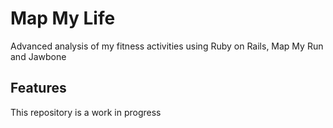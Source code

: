 Map My Life
===========

Advanced analysis of my fitness activities using Ruby on Rails, Map My Run and Jawbone

Features
--------

This repository is a work in progress
